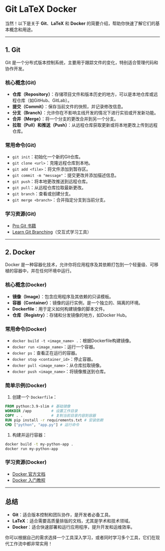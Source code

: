 # Git LaTeX Docker

当然！以下是关于 **Git**、**LaTeX** 和 **Docker** 的简要介绍，帮助你快速了解它们的基本概念和用途。

---

## 1. **Git**

Git 是一个分布式版本控制系统，主要用于跟踪文件的变化，特别适合管理代码和协作开发。

### **核心概念**(Git)

- **仓库（Repository）**：存储项目文件和版本历史的地方，可以是本地仓库或远程仓库（如GitHub、GitLab）。
- **提交（Commit）**：保存当前文件的快照，并记录修改信息。
- **分支（Branch）**：允许你在不影响主线开发的情况下进行实验或开发新功能。
- **合并（Merge）**：将一个分支的更改合并到另一个分支。
- **拉取（Pull）**和**推送（Push）**：从远程仓库获取更新或将本地更改上传到远程仓库。

### **常用命令**(Git)

- `git init`：初始化一个新的Git仓库。
- `git clone <url>`：克隆远程仓库到本地。
- `git add <file>`：将文件添加到暂存区。
- `git commit -m "message"`：提交更改并添加描述信息。
- `git push`：将本地更改推送到远程仓库。
- `git pull`：从远程仓库拉取最新更改。
- `git branch`：查看或创建分支。
- `git merge <branch>`：合并指定分支到当前分支。

### **学习资源**(Git)

- [Pro Git 书籍](https://git-scm.com/book/en/v2)
- [Learn Git Branching](https://learngitbranching.js.org/)（交互式学习工具）

---

## 2. **Docker**

Docker 是一种容器化技术，允许你将应用程序及其依赖打包到一个轻量级、可移植的容器中，并在任何环境中运行。

### **核心概念**(Docker)

- **镜像（Image）**：包含应用程序及其依赖的只读模板。
- **容器（Container）**：镜像的运行实例，是一个独立的、隔离的环境。
- **Dockerfile**：用于定义如何构建镜像的脚本文件。
- **仓库（Registry）**：存储和分发镜像的地方，如Docker Hub。

### **常用命令**(Docker)

- `docker build -t <image_name> .`：根据Dockerfile构建镜像。
- `docker run <image_name>`：运行一个容器。
- `docker ps`：查看正在运行的容器。
- `docker stop <container_id>`：停止容器。
- `docker pull <image_name>`：从仓库拉取镜像。
- `docker push <image_name>`：将镜像推送到仓库。

### **简单示例**(Docker)

1. 创建一个 `Dockerfile`：

```dockerfile
FROM python:3.9-slim # 基础镜像
WORKDIR /app         # 设置工作目录
COPY . .             # 复制当前目录内容到容器
RUN pip install -r requirements.txt # 安装依赖
CMD ["python", "app.py"] # 运行命令
```

1. 构建并运行容器：

```bash
docker build -t my-python-app .
docker run my-python-app
```

### **学习资源**(Docker)

- [Docker 官方文档](https://docs.docker.com/)
- [Docker 入门教程](https://docker-curriculum.com/)

---

## 总结

- **Git**：适合版本控制和团队协作，是开发者必备工具。
- **LaTeX**：适合需要高质量排版的文档，尤其是学术和技术领域。
- **Docker**：适合快速部署和运行应用程序，提升开发和运维效率。

你可以根据自己的需求选择一个工具深入学习，或者同时学习多个工具，它们在现代工作流中都非常实用！

